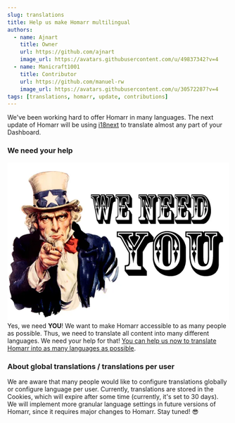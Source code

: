 ```yaml
---
slug: translations
title: Help us make Homarr multilingual
authors:
  - name: Ajnart
    title: Owner
    url: https://github.com/ajnart
    image_url: https://avatars.githubusercontent.com/u/49837342?v=4
  - name: Manicraft1001
    title: Contributor
    url: https://github.com/manuel-rw
    image_url: https://avatars.githubusercontent.com/u/30572287?v=4
tags: [translations, homarr, update, contributions]
---
```


We've been working hard to offer Homarr in many languages. The next update of Homarr will be using [i18next](https://www.i18next.com/) to translate almost any part of your Dashboard.

### We need your help
![](img/homarr-we-need-you.webp) <br/>
Yes, we need **YOU**! We want to make Homarr accessible to as many people as possible. Thus, we need to translate all content into many different languages. We need your help for that! [You can help us now to translate Homarr into as many languages as possible](/docs/community/translations).

### About global translations / translations per user

We are aware that many people would like to configure translations globally or configure language per user. Currently, translations are stored in the Cookies, which will expire after some time (currently, it's set to 30 days). We will implement more granular language settings in future versions of Homarr, since it requires major changes to Homarr. Stay tuned! 😎